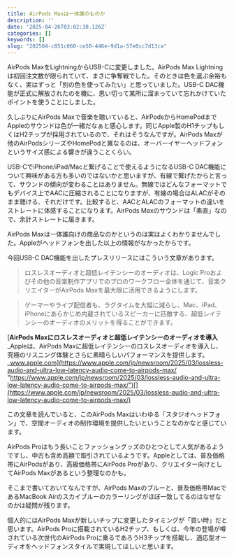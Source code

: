 ```yaml
---
title: AirPods Maxは一体誰のものか
description: ''
date: '2025-04-26T03:02:30.126Z'
categories: []
keywords: []
slug: "202504-c851c060-ce50-446e-9d1a-57e0cc7d13ca"
---
```

AirPods MaxをLightningからUSB-Cに変更しました。AirPods Max Lightningは初回注文数が限られていて、まさに争奪戦でした。そのときは色を選ぶ余裕もなく、実はずっと「別の色を使ってみたい」と思っていました。USB-C DAC機能が正式に解放されたのを機に、思い切って某所に溜まっていて忘れかけていたポイントを使うことにしました。

久しぶりにAirPods Maxで音楽を聴いていると、AirPodsからHomePodまでAppleのサウンドは色が一緒だなぁと感心します。同じApple製のH1チップもしくはH2チップが採用されているので、それはそうなんですが。AirPods Maxが他のAirPodsシリーズやHomePodと異なるのは、オーバーイヤーヘッドフォンというサイズ感による響きが違うことくらい。

USB-CでiPhone/iPad/Macと繋げることで使えるようになるUSB-C DAC機能について興味がある方も多いのではないかと思いますが、有線で繋げたからと言って、サウンドの傾向が変わることはありません。無線ではどんなフォーマットでもデバイス上でAACに圧縮されることになりますが、有線の場合はALACがそのまま聴ける、それだけです。比較すると、AACとALACのフォーマットの違いをストレートに体感することになります。AirPods Maxのサウンドは「素直」なので、余計ストレートに届きます。

AirPods Maxは一体誰向けの商品なのかというのは実はよくわかりませんでした。Appleがヘッドフォンを出した以上の情報がなかったからです。

今回USB-C DAC機能を出したプレスリリースにはこういう文章があります。

> ロスレスオーディオと超低レイテンシーのオーディオは、Logic Proおよびその他の音楽制作アプリでのプロのワークフロー全体を通じて、音楽クリエイターがAirPods Maxを最大限に活用できるようにします。

> ゲーマーやライブ配信者も、ラグタイムを大幅に減らし、Mac、iPad、iPhoneにあらかじめ内蔵されているスピーカーに匹敵する、超低レイテンシーのオーディオのメリットを得ることができます。

[**AirPods Maxにロスレスオーディオと超低レイテンシーのオーディオを導入**  
_Appleは、AirPods Maxに超低レイテンシーのロスレスオーディオを導入し、究極のリスニング体験とさらに素晴らしいパフォーマンスを提供します。_www.apple.com](https://www.apple.com/jp/newsroom/2025/03/lossless-audio-and-ultra-low-latency-audio-come-to-airpods-max/ "https://www.apple.com/jp/newsroom/2025/03/lossless-audio-and-ultra-low-latency-audio-come-to-airpods-max/")[](https://www.apple.com/jp/newsroom/2025/03/lossless-audio-and-ultra-low-latency-audio-come-to-airpods-max/)

この文章を読んでいると、このAirPods Maxはいわゆる「スタジオヘッドフォン」で、空間オーディオの制作環境を提供したいということなのかなと感じています。

AirPods Proはもう長いことファッショングッズのひとつとして人気があるようですし、中古も含め高額で取引されているようです。Appleとしては、普及価格帯にAirPodsがあり、高級価格帯にAirPods Proがあり、クリエイター向けとしてAirPods Maxがあるという整理なのかも。

そこまで書いておいてなんですが、AirPods Maxのブルーと、普及価格帯MacであるMacBook Airのスカイブルーのカラーリングがほぼ一致してるのはなぜなのかは疑問が残ります。

個人的にはAirPods Maxが新しいチップに変更したタイミングが「買い時」だと思います。AirPods Proに搭載されているH2チップ、もしくは、今年の登場が噂されている次世代のAirPods Proに乗るであろうH3チップを搭載し、適応型オーディオをヘッドフォンスタイルで実現してほしいと思います。